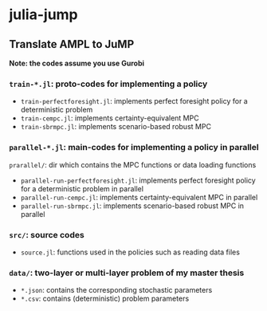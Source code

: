 # julia-jump

## Translate AMPL to JuMP
**Note: the codes assume you use Gurobi**

### `train-*.jl`: proto-codes for implementing a policy
* `train-perfectforesight.jl`: implements perfect foresight policy for a deterministic problem
* `train-cempc.jl`: implements certainty-equivalent MPC
* `train-sbrmpc.jl`: implements scenario-based robust MPC

### `parallel-*.jl`: main-codes for implementing a policy in parallel
`prarallel/`: dir which contains the MPC functions or data loading functions
* `parallel-run-perfectforesight.jl`: implements perfect foresight policy for a deterministic problem in parallel
* `parallel-run-cempc.jl`: implements certainty-equivalent MPC in parallel
* `parallel-run-sbrmpc.jl`: implements scenario-based robust MPC in parallel

### `src/`: source codes
* `source.jl`: functions used in the policies such as reading data files

### `data/`: two-layer or multi-layer problem of my master thesis
* `*.json`: contains the corresponding stochastic parameters
* `*.csv`: contains (deterministic) problem parameters
